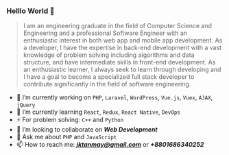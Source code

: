 ### Helllo World 👋

<!--
**tanmayjay/tanmayjay** is a ✨ _special_ ✨ repository because its `README.md` (this file) appears on your GitHub profile.
-->

> I am an engineering graduate in the field of Computer Science and Engineering and a professional Software Engineer with an enthusiastic interest in both web app and mobile app development. As a developer, I have the expertise in back-end development with a vast knowledge of problem solving including algorithms and data structure, and have intermediate skills in front-end development. As an enthusiastic learner, I always seek to learn through developing and I have a goal to become a specialized full stack developer to contribute significantly in the field of software engineering. 

- 🔭 I’m currently working on `PHP`, `Laravel`, `WordPress`, `Vue.js`, `Vuex`, `AJAX`, `jQuery`
- 🌱 I’m currently learning `React`, `Redux`, `React Native`, `DevOps`
- ⚡ For problem solving: `C++` and `Python`
- 👯 I’m looking to collaborate on ***Web Development***
- 💬 Ask me about `PHP` and `JavaScript`
- 📫 How to reach me: ***jktanmay@gmail.com*** or ***+8801686340252***
